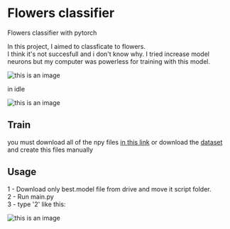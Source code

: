 # Flowers classifier
Flowers classifier with pytorch

In this project, I aimed to classficate to flowers.<br /> 
I think it's not succesfull and i don't know why. I tried increase model neurons but my computer was powerless for training with this model.<br />

![this is an image](https://i.hizliresim.com/v210ed4.jpg)

in idle 

![this is an image](https://i.hizliresim.com/iibu7jp.jpg)

## Train<br />
you must download all of the npy files [in this link](https://drive.google.com/drive/folders/1c5-xvTdd-nN1Q8LqYKO8rluSDntjCCUP?usp=sharing) or download the [dataset](https://www.kaggle.com/alxmamaev/flowers-recognition) and create this files manually<br />

## Usage<br />
1 - Download only best.model file from drive and move it script folder.<br />
2 - Run main.py<br />
3 - type '2' like this: <br />

![this is an image](https://i.hizliresim.com/dwhoqiq.jpg)

